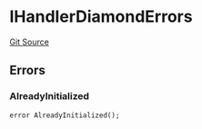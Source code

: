 # IHandlerDiamondErrors
[Git Source](https://github.com/thrackle-io/tron/blob/3cbe4e765eb8a4f99ff305a3831acec21bbc5481/src/common/IErrors.sol)


## Errors
### AlreadyInitialized

```solidity
error AlreadyInitialized();
```

